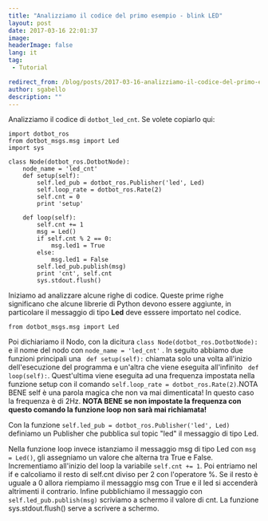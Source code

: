 ```yaml
---
title: "Analizziamo il codice del primo esempio - blink LED"
layout: post
date: 2017-03-16 22:01:37
image:
headerImage: false
lang: it
tag:
 - Tutorial

redirect_from: /blog/posts/2017-03-16-analizziamo-il-codice-del-primo-esempio-blink-led
author: sgabello
description: ""
---
```


Analizziamo il codice di `dotbot_led_cnt`.
Se volete copiarlo qui:

```
import dotbot_ros
from dotbot_msgs.msg import Led
import sys

class Node(dotbot_ros.DotbotNode):
    node_name = 'led_cnt'
    def setup(self):
        self.led_pub = dotbot_ros.Publisher('led', Led)
        self.loop_rate = dotbot_ros.Rate(2)
        self.cnt = 0
        print 'setup'

    def loop(self):
        self.cnt += 1
        msg = Led()
        if self.cnt % 2 == 0:
            msg.led1 = True
        else:
            msg.led1 = False
        self.led_pub.publish(msg)
        print 'cnt', self.cnt
        sys.stdout.flush()
```
Iniziamo ad analizzare alcune righe di codice.
Queste prime righe significano che alcune librerie di Python devono essere aggiunte, in particolare il messaggio di tipo **Led** deve esssere importato nel codice.
```
from dotbot_msgs.msg import Led
```
Poi dichiariamo il Nodo, con la dicitura `class Node(dotbot_ros.DotbotNode):` e il nome del nodo con `node_name = 'led_cnt'` .
In seguito abbiamo due funzioni principali una ` def setup(self):` chiamata solo una volta all'inizio dell'esecuzione del programma e un'altra che viene eseguita all'infinito ` def loop(self):`. Quest'ultima viene eseguita ad una frequenza impostata nella funzione setup con il comando `self.loop_rate = dotbot_ros.Rate(2)`.NOTA BENE self è una parola magica che non va mai dimenticata! In questo caso la frequenza è di 2Hz. **NOTA BENE se non impostate la frequenza con questo comando la funzione loop non sarà mai richiamata!**

Con la funzione `self.led_pub = dotbot_ros.Publisher('led', Led)` definiamo un Publisher che pubblica sul topic "led" il messaggio di tipo Led.

Nella funzione loop invece istanziamo il messaggio msg di tipo Led con `msg = Led()`, gli assegniamo un valore che alterna tra True e False. Incrementiamo all'inizio del loop la variabile `self.cnt += 1`. Poi entriamo nel if e calcoliamo il resto di self.cnt diviso per 2 con l'operatore %. Se il resto è uguale a 0 allora riempiamo il messaggio msg con True e il led si accenderà altrimenti il contrario.
Infine pubblichiamo il messaggio con `self.led_pub.publish(msg)` scriviamo a schermo il valore di cnt. La funzione sys.stdout.flush() serve  a scrivere a schermo.
